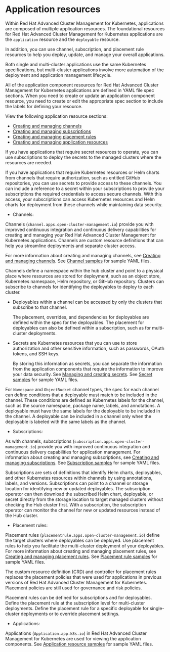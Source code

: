 # Application resources 

Within Red Hat Advanced Cluster Management for Kubernetes, applications are composed of multiple application resources. The foundational resources for Red Hat Advanced Cluster Management for Kubernetes applications are the `application` resource and the `deployable` resource.

In addition, you can use channel, subscription, and placement rule resources to help you deploy, update, and manage your overall applications.

Both single and multi-cluster applications use the same Kubernetes specifications, but multi-cluster applications involve more automation of the deployment and application management lifecycle.

All of the application component resources for Red Hat Advanced Cluster Management for Kubernetes applications are defined in YAML file spec sections. When you need to create or update an application component resource, you need to create or edit the appropriate spec section to include the labels for defining your resource.

View the following application resource sections:

- [Creating and managing channels](managing_channels.md)   
- [Creating and managing subscriptions](managing_subscriptions.md)
- [Creating and managing placement rules](managing_placement_rules.md)
- [Creating and managing application resources](managing_apps.md)

If you have applications that require secret resources to operate, you can use subscriptions to deploy the secrets to the managed clusters where the resources are needed.

If you have applications that require Kubernetes resources or Helm charts from channels that require authorization, such as entitled GitHub repositories, you can use secrets to provide access to these channels. You can include a reference to a secret within your subscriptions to provide your subscriptions the required credentials to access secure channels. With this access, your subscriptions can access Kubernetes resources and Helm charts for deployment from these channels while maintaining data security.

- Channels:

Channels (`channel.apps.open-cluster-management.io`) provide you with improved continuous integration and continuous delivery capabilities for creating and managing your Red Hat Advanced Cluster Management for Kubernetes applications. Channels are custom resource definitions that can help you streamline deployments and separate cluster access. 

For more information about creating and managing channels, see [Creating and managing channels](managing_channels.md). See [Channel samples](channel_sample.md) for sample YAML files.

Channels define a namespace within the hub cluster and point to a physical place where resources are stored for deployment, such as an object store, Kubernetes namespace, Helm repository, or GitHub repository. Clusters can subscribe to channels for identifying the deployables to deploy to each cluster. 

 - Deployables within a channel can be accessed by only the clusters that subscribe to that channel.
    
    The placement, overrides, and dependencies for deployables are defined within the spec for the deployables. The placement for deployables can also be defined within a subscription, such as for multi-cluster deployments.

 - Secrets are Kubernetes resources that you can use to store authorization and other sensitive information, such as passwords, OAuth tokens, and SSH keys.

    By storing this information as secrets, you can separate the information from the application components that require the information to improve your data security. See [Managing and creating secrets](managing_secrets.md). See [Secret samples](secret_sample.md) for sample YAML files.

For `Namespace` and `ObjectBucket` channel types, the spec for each channel can define conditions that a deployable must match to be included in the channel. These conditions are defined as Kubernetes labels for the channel, such as the source namespace, package name, labels, and annotations. A deployable must have the same labels for the deployable to be included in the channel. A deployable can be included in a channel only when the deployable is labeled with the same labels as the channel.

- Subscriptions: 

As with channels, subscriptions (`subscription.apps.open-cluster-management.io`) provide you with improved continuous integration and continuous delivery capabilities for application management. For information about creating and managing subscriptions, see [Creating and managing subscriptions](managing_subscriptions.md). See [Subscription samples](subscription_sample.md) for sample YAML files.

Subscriptions are sets of definitions that identify Helm charts, deployables, and other Kubernetes resources within channels by using annotations, labels, and versions. Subscriptions can point to a channel or storage location for identifying new or updated deployables. The subscription operator can then download the subscribed Helm chart, deployable, or secret directly from the storage location to target managed clusters without checking the Hub cluster first. With a subscription, the subscription operator can monitor the channel for new or updated resources instead of the Hub cluster.

- Placement rules: 

Placement rules (`placementrule.apps.open-cluster-management.io`) define the target clusters where deployables can be deployed. Use placement rules to help you facilitate the multi-cluster deployment of your deployables. For more information about creating and managing placement rules, see [Creating and managing placement rules](managing_placement_rules.md). See [Placement rule samples](placement_sample.md) for sample YAML files.

The custom resource definition (CRD) and controller for placement rules replaces the placement policies that were used for applications in previous versions of Red Hat Advanced Cluster Management for Kubernetes. Placement policies are still used for governance and risk policies.

Placement rules can be defined for subscriptions and for deployables. Define the placement rule at the subscription level for multi-cluster deployments. Define the placement rule for a specific deployable for single-cluster deployments or to override placement settings.  

- Applications:

Applications (`Application.app.k8s.io`) in Red Hat Advanced Cluster Management for Kubernetes are used for viewing the application components. See [Application resource samples](app_resource_samples.md) for sample YAML files.
